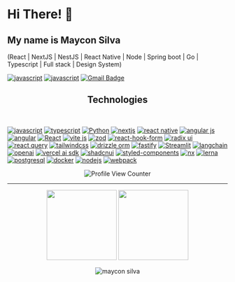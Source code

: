 <h1>Hi There! 👋</h1>

## My name is Maycon Silva
(React | NextJS | NestJS | React Native | Node | Spring boot | Go | Typescript | Full stack | Design System)

[![javascript](https://img.shields.io/badge/LinkedIn-030712?style=for-the-badge&logo=linkedin)]([https://www.javascript.com/](https://linkedin.com/in/ms-sousa))
[![javascript](https://img.shields.io/badge/Medium-030712?style=for-the-badge&logo=medium)]([https://www.javascript.com/](https://medium.com/@@maycon8609))
[![Gmail Badge](https://img.shields.io/badge/-gmail-030712?style=for-the-badge&logo=Gmail&logoColor=white&link=mailto:maycon8609@gmail.com)](mailto:maycon8609@gmail.com)

<h2 align="center">Technologies</h2>
<br>

[![javascript](https://img.shields.io/badge/javascript-030712?style=for-the-badge&logo=javascript)](https://www.javascript.com/)
[![typescript](https://img.shields.io/badge/typescript-030712?style=for-the-badge&logo=typescript)](https://www.typescriptlang.org/)
[![Python](https://img.shields.io/badge/python-030712?style=for-the-badge&logo=python)](https://www.python.org/)
[![nextjs](https://img.shields.io/badge/nextjs-030712?style=for-the-badge&logo=nextdotjs)](https://nextjs.org/)
[![react native](https://img.shields.io/badge/react_native-030712?style=for-the-badge&logo=react)](https://reactnative.dev/)
[![angular js](https://img.shields.io/badge/angularJS-030712?style=for-the-badge&logo=angular)](https://angularjs.org/)
[![angular](https://img.shields.io/badge/angular-030712?style=for-the-badge&logo=angular)](https://angular.dev/)
[![React](https://img.shields.io/badge/react-030712?style=for-the-badge&logo=react)](https://react.dev/)
[![vite js](https://img.shields.io/badge/vitejs-030712?style=for-the-badge&logo=vite)](https://vitejs.dev/)
[![zod](https://img.shields.io/badge/zod-030712?style=for-the-badge&logo=zod)](https://zod.dev/)
[![react-hook-form](https://img.shields.io/badge/react_hook_form-030712?style=for-the-badge&logo=reacthookform)](https://react-hook-form.com/)
[![radix ui](https://img.shields.io/badge/radix_ui-030712?style=for-the-badge&logo=radixui)](https://www.radix-ui.com/)
[![react query](https://img.shields.io/badge/react_query-030712?style=for-the-badge&logo=reactquery)](https://tanstack.com/query/latest)
[![tailwindcss](https://img.shields.io/badge/tailwindcss-030712?style=for-the-badge&logo=tailwindcss)](https://tailwindcss.com/)
[![drizzle orm](https://img.shields.io/badge/drizzle_orm-030712?style=for-the-badge&logo=drizzle)](https://orm.drizzle.team/)
[![fastify](https://img.shields.io/badge/fastify-030712?style=for-the-badge&logo=fastify)](https://fastify.dev/)
[![Streamlit](https://img.shields.io/badge/streamlit-030712?style=for-the-badge&logo=streamlit)](https://streamlit.io/)
[![langchain](https://img.shields.io/badge/langchain-030712?style=for-the-badge&logo=langchain)](https://www.langchain.com/)
[![openai](https://img.shields.io/badge/openai-030712?style=for-the-badge&logo=openai)](https://platform.openai.com/docs/overview)
[![vercel ai sdk](https://img.shields.io/badge/AI_SDK-030712?style=for-the-badge&logo=vercel)](https://sdk.vercel.ai/)
[![shadcnui](https://img.shields.io/badge/shadcnui-030712?style=for-the-badge&logo=shadcnui)](https://ui.shadcn.com/docs/installation)
[![styled-components](https://img.shields.io/badge/styled_components-030712?style=for-the-badge&logo=styledcomponents)](https://styled-components.com/)
[![nx](https://img.shields.io/badge/nx-030712?style=for-the-badge&logo=nx)](https://nx.dev/)
[![lerna](https://img.shields.io/badge/lerna-030712?style=for-the-badge&logo=lerna)](https://lerna.js.org/)
[![postgresql](https://img.shields.io/badge/postgresql-030712?style=for-the-badge&logo=postgresql)](https://www.postgresql.org/)
[![docker](https://img.shields.io/badge/docker-030712?style=for-the-badge&logo=docker)](https://www.docker.com/)
[![nodejs](https://img.shields.io/badge/node.js-030712?style=for-the-badge&logo=nodedotjs)](https://nodejs.org/pt)
[![webpack](https://img.shields.io/badge/webpack-030712?style=for-the-badge&logo=webpack)](https://webpack.js.org/)

<div align="center">
  
  ![Profile View Counter](https://komarev.com/ghpvc/?username=maycon8609&color=blueviolet&style=plastic)
  
</div>

---

<div align="center">
  <img height="160em" align="center" src="https://github-readme-stats.vercel.app/api?username=maycon8609&show_icons=true&theme=dracula"> 
  <img height="160em" align="center" src="https://github-readme-stats.vercel.app/api/top-langs/?username=maycon8609&layout=compact&theme=dracula"> 
</div>

<br />

<div align="center">
  <img src="https://github-readme-streak-stats.herokuapp.com?user=maycon8609&theme=dracula" alt="maycon silva" />
</div>

